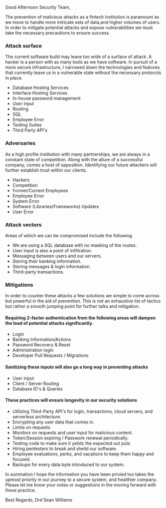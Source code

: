 
  Good Afternoon Security Team, 

 The prevention of malicious attacks as a fintech institution is paramount as we move to handle more intricate sets of data,and higher volumes of users. In order to mitigate potential attacks and expose vulnerabilities we must take the necessary precautions to ensure success. 
 
 
 ### Attack surface 
 The current software build may leave too wide of a surface of attack. A hacker is a person with as many tools as we have software. In pursuit of a more secure infrastructure, I narrowed down the technologies and features that currently leave us in a vulnerable state without the necessary protocols in place.  
 
 - Database Hosting Services
 - Interface Hosting Services
 - In-house password management
 - User input
 - Routing
 - SQL
 - Employee Error
 - Testing Suites
 - Third Party API's
 

### Adversaries 
As a high profile institution with many partnerships, we are always in a constant state of competition. Along with the allure of a successful company, comes a host of opposition. Identifying our future attackers will further establish trust within our clients. 

- Hackers
- Competition
- Former/Current Employees
- Employee Error
- System Error
- Software (Libraries/Frameworks) Updates
- User Error


### Attack vectors 
Areas of which we can be compromised include the following. 

 - We are using a SQL database with no masking of the routes.
 - User input is also a point of infiltration.
 - Messaging between users and our servers. 
 - Storing their banking information.
 - Storing messages & login information.
 - Third-party transactions.


### Mitigations 
In order to counter these attacks a few solutions we simple to come across but powerful in the aid of prevention. This is not an exhaustive list of tactics but rather a smooth jumping point for further talks and mitigation.

#### Requiring 2-factor authentication from the following areas will dampen the load of potential attacks significantly.

- Login
- Banking Information/Actions
- Password Recovery & Reset
- Administration login
- Developer Pull Requests / Migrations

#### Sanitizing these inputs will also go a long way in preventing attacks

- User input
- Client / Server Routing
- Database ID's & Queries


#### These practices will ensure longevity in our security solutions

- Utilizing Third-Party API's for login, transactions, cloud servers, and serverless architecture. 
- Encrypting any user data that comes in.
- Limits on requests
- Monitors on requests and user input for malicious content. 
- Token/Session expiring / Passwork renewal periodically.
- Testing code to make sure it yeilds the expected out puts
- Hiring pentesters to break and sheild our software. 
- Employee evaluations, perks, and vacations to keep them happy and focused.
- Backups for every data byte introduced to our system. 

In summation I hope the information you have been privied too takes the upmost priority in our journey to a secure system, and healthier company. Please let me know your notes or suggestions in the moving forward with these practice. 

Best Regards, 
Dre'Sean Williams